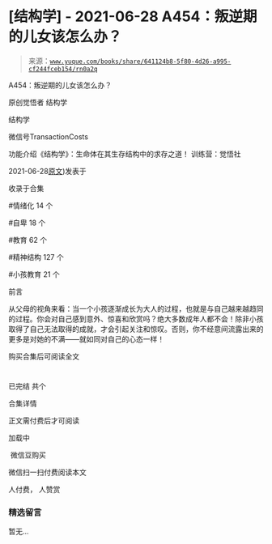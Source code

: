 # [结构学] - 2021-06-28 A454：叛逆期的儿女该怎么办？

> 来源：[`www.yuque.com/books/share/641124b8-5f80-4d26-a995-cf244fceb154/rn0a2q`](https://www.yuque.com/books/share/641124b8-5f80-4d26-a995-cf244fceb154/rn0a2q)



A454：叛逆期的儿女该怎么办？ 

原创觉悟者 结构学 

结构学 

微信号TransactionCosts 

功能介绍《结构学》：生命体在其生存结构中的求存之道！ 训练营：觉悟社 

2021-06-28[原文](https://mp.weixin.qq.com/s?__biz=MzIzMDYwOTM0Mg==&mid=2247485905&idx=1&sn=5bc216c1efbdd63a5427f2e8f14a05aa&chksm=e8b19100dfc61816cac6fa6803bd12ed6e4b5b17b041fe881287977fe3d5777be9be650b1929#rd))发表于 

收录于合集 

#情绪化 14 个 

#自卑 18 个 

#教育 62 个 

#精神结构 127 个 

#小孩教育 21 个 

前言 

从父母的视角来看：当一个小孩逐渐成长为大人的过程，也就是与自己越来越趋同的过程。你会对自己感到意外、惊喜和欣赏吗？绝大多数成年人都不会！除非小孩取得了自己无法取得的成就，才会引起关注和惊叹。否则，你不经意间流露出来的更多是对她的不满——就如同对自己的心态一样！ 

购买合集后可阅读全文 

# 

已完结 共个 

合集详情 

正文需付费后才可阅读 

加载中 

 微信豆购买 

微信扫一扫付费阅读本文 

人付费， 人赞赏 

### 精选留言 

暂无...